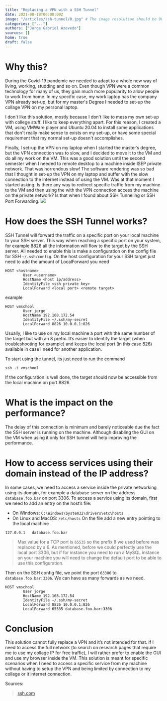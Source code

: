 ```yaml
---
title: "Replacing a VPN with a SSH Tunnel"
date: 2021-08-18T00:00:00Z
image: "/articles/ssh-tunnel/0.jpg" # The image resolution should be 900x500 or a proportional resolution
categories: ["..."]
authors: ["Jorge Gabriel Azevedo"]
sources: []
home: true
draft: false
---
```

# Why this?
During the Covid-19 pandemic we needed to adapt to a whole new way of living, working, studding and so on. Even though VPN were a common technology for many of us, they gain much more popularity to allow people to work from home. In my specific case, my work laptop has the company VPN already set-up, but for my master's Degree I needed to set-up the collage VPN on my personal laptop.

I don't like this solution, mostly because I don't like to mess my own set-up with college stuff. I like to keep everything apart. For this reason, I created a VM, using VMWare player and Ubuntu 20.04 to install some applications that don't really make sense to exists on my set-up, or have some special requirement that my normal set-up doesn't accomplishes.

Finally, I set-up the VPN on my laptop when I started the master’s degree, but the VPN connection was to slow, and I decided to move it to the VM and do all my work on the VM. This was a good solution until the second semester when I needed to remote desktop to a machine inside ISEP private network. That was horrendous slow! The software rendering was so bad that I thought in set-up the VPN on my laptop and suffer with the slow connection to the internet instead of using the VM. Was at that moment I started asking: Is there any way to redirect specific traffic from my machine to the VM and then using the with the VPN connection access the machine on the private network? Is that when I found about SSH Tunneling or SSH Port Forwarding.
![](/images/articles/ssh-tunnel/diagrams-tunnel_model.jpg)
# How does the SSH Tunnel works?
SSH Tunnel will forward the traffic on a specific port on your local machine to your SSH server. This way when reaching a specific port on your system, for example 8826 all the information will flow to the target by the SSH server.
All needed to enable this is make a configuration on the config file for SSH `~/.ssh/config`. On the host configuration for your SSH target just need to add the amount of LocalForward you need
```
HOST <hostname>
        User <username>
        HostName <host ip/address>
        IdentityFile <ssh private key>
        LocalForward <local port> <remote target>
```
example
```
HOST vmschool
        User jorge
        HostName 192.168.172.54
        IdentityFile ~/.ssh/my-secret
        LocalForward 8826 10.0.0.1:826
```

Usually, I like to use on my local machine a port with the same number of the target but with an 8 prefix. It’s easier to identify the target (when troubleshooting for example) and keeps the local port (in this case 826) available in case I need for another application.

To start using the tunnel, its just need to run the command
```
ssh -t vmschool
```
If the configuration is well done, the target should now be accessible from the local machine on port 8826.

# What is the impact on the performance?
The delay of this connection is minimum and barely noticeable due the fact the SSH server is running on the machine. Although disabling the GUI on the VM when using it only for SSH tunnel will help improving the performance.

# How to access services using their domain instead of the IP address?
In some cases, we need to access a service inside the private networking using its domain, for example a database server on the address `database.foo.bar` on port 3306. To access a service using its domain, first we need to add an entry on the host’s file:
* On Windows: `C:\Windows\System32\drivers\etc\hosts`
* On Linux and MacOS: `/etc/hosts`
On the file add a new entry pointing to the local machine
```
127.0.0.1	database.foo.bar
```
> Max value for a TCP port is `65535` so the prefix 8 we used before was replaced by a 6. As mentioned, before we could perfectly use the local port 3306, but if for instance you need to run a MySQL instance on your machine you will need to change the default port to be able to use this configuration.

Then on the SSH config file, we point the port `63306` to `database.foo.bar:3306`. We can have as many forwards as we need.

```
HOST vmschool
        User jorge
        HostName 192.168.172.54
        IdentityFile ~/.ssh/my-secret
        LocalForward 8826 10.0.0.1:826
        LocalForward 65535 database.foo.bar:3306
```

# Conclusion
This solution cannot fully replace a VPN and it’s not intended for that. If I need to access the full network (to search on research pages that require me to use my collage IP for free traffic), I will rather prefer to enable the GUI and use my browser inside the VM. This solution is meant for specific scenarios when I need to access a specific service from my machine without having to setup the VPN and being limited by connection to my collage or it internet connection.

Sources:
>   [ssh.com](https://www.ssh.com/academy/ssh/tunneling/example)